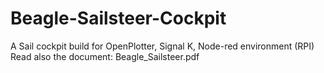 # Beagle-Sailsteer-Cockpit
A Sail cockpit build for OpenPlotter, Signal K, Node-red environment (RPI)
Read also the document: Beagle_Sailsteer.pdf
